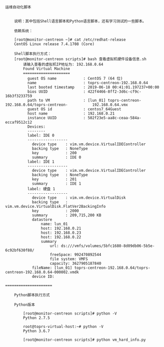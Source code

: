 

	运维自动化脚本

        
        说明：其中包括Shell语言脚本和Python语言脚本，还有学习测试的一些脚本。
    	
    	依赖系统：
    	
    	[root@monitor-centreon ~]# cat /etc/redhat-release 
    	CentOS Linux release 7.4.1708 (Core) 
    	
    	Shell脚本执行方式：
    	[root@monitor-centreon scripts]# bash 查看虚拟机硬件设备信息.sh
            请输入查看的虚拟机IP地址为: 192.168.0.64
            Found Virtual Machine
            =====================
              guest OS name            : CentOS 7 (64 位)
              name                     : toprs-centreon-192.168.0.64
              last booted timestamp    : 2019-06-18 00:41:01.197237+00:00
              bios UUID                : 422f4466-8ff2-3d6c-cf9c-16b3f3233759
              path to VM               : [lun_01] toprs-centreon-192.168.0.64/toprs-centreon-			192.168.0.64.vmx
              guest OS id              : centos7_64Guest
              host name                : 192.168.0.21
              instance UUID            : 502f23e5-aa8c-ceaa-584a-eccaf9512c12
              Devices:
              --------
              label: IDE 0
              ------------------
                device type    : vim.vm.device.VirtualIDEController
                backing type   : NoneType
                key            : 200
                summary        : IDE 0
              label: IDE 1
              ------------------
                device type    : vim.vm.device.VirtualIDEController
                backing type   : NoneType
                key            : 201
                summary        : IDE 1
              label: 硬盘 1
              ------------------
                device type    : vim.vm.device.VirtualDisk
                backing type   : vim.vm.device.VirtualDisk.FlatVer2BackingInfo
                key            : 2000
                summary        : 209,715,200 KB
                datastore
                    name: lun_01
                    host: 192.168.0.21
                    host: 192.168.0.23
                    host: 192.168.0.22
                    summary
                        url: ds:///vmfs/volumes/5bfc1680-8d09db06-5b5e-6c92bf630f88/
                        freeSpace: 992470892544
                        file system: VMFS
                        capacity: 3627905187840
                fileName: [lun_01] toprs-centreon-192.168.0.64/toprs-centreon-192.168.0.64-000002.vmdk
                device ID: 
            
	=====================
    
    	Python脚本执行方式
    	
    	Python版本
    
            [root@monitor-centreon scripts]# python -V
            Python 2.7.5
    
            root@toprs-virtual-host:~# python -V
            Python 3.6.7
    
            [root@monitor-centreon scripts]# python vm_hard_info.py
